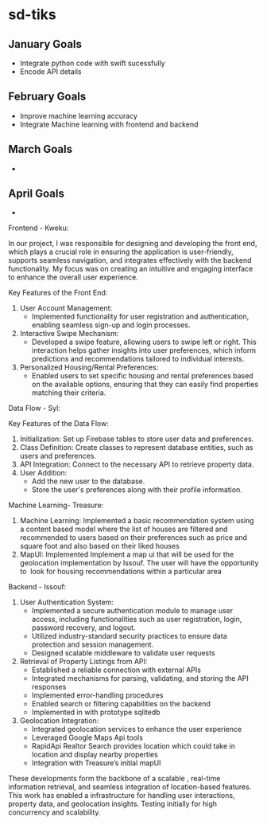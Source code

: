 # sd-tiks


## January Goals
- Integrate python code with swift sucessfully
- Encode API details 
## February Goals
- Improve machine learning accuracy
- Integrate Machine learning with frontend and backend
## March Goals
- 
## April Goals
-



Frontend - Kweku:

In our project, I was responsible for designing and developing the front end, which plays a crucial role in ensuring the application is user-friendly, supports seamless navigation, and integrates effectively with the backend functionality. My focus was on creating an intuitive and engaging interface to enhance the overall user experience.

Key Features of the Front End:

1. User Account Management:
    * Implemented functionality for user registration and authentication, enabling seamless sign-up and login processes.
2. Interactive Swipe Mechanism:
    * Developed a swipe feature, allowing users to swipe left or right. This interaction helps gather insights into user preferences, which inform predictions and recommendations tailored to individual interests.
3. Personalized Housing/Rental Preferences:
    * Enabled users to set specific housing and rental preferences based on the available options, ensuring that they can easily find properties matching their criteria.


Data Flow - Syl:

Key Features of the Data Flow:
1. Initialization: Set up Firebase tables to store user data and preferences.
2. Class Definition: Create classes to represent database entities, such as users and preferences.
3. API Integration: Connect to the necessary API to retrieve property data.
4. User Addition:
    * Add the new user to the database.
    * Store the user's preferences along with their profile information.


Machine Learning- Treasure:

1. Machine Learning: Implemented a basic recommendation system using a content based model where the list of houses are filtered and recommended to users based on their preferences such as price and square foot and also based on their liked houses
2. MapUI: Implemented Implement a map ui that will be used for the geolocation implementation by Issouf. The user will have the opportunity to  look for housing recommendations within a particular area


Backend - Issouf:
1. User Authentication System:
    * Implemented a secure authentication module to manage user access, including functionalities such as user registration, login, password recovery, and logout.
    * Utilized industry-standard security practices to ensure data protection and session management.
    * Designed scalable middleware to validate user requests
2. Retrieval of Property Listings from API:
    * Established a reliable connection with external APIs 
    * Integrated mechanisms for parsing, validating, and storing the API responses 
    * Implemented error-handling procedures
    * Enabled search or filtering capabilities on the backend
    * Implemented in with prototype sqlitedb
3. Geolocation Integration:
    * Integrated geolocation services to enhance the user experience 
    * Leveraged Google Maps Api tools
    * RapidApi Realtor Search provides location which could take in location and display nearby properties
    * Integration with Treasure’s initial mapUI
  

These developments form the backbone of a scalable , real-time information retrieval, and seamless integration of location-based features. This work has enabled a infrastructure for handling user interactions, property data, and geolocation insights. Testing initially for high concurrency and scalability.
